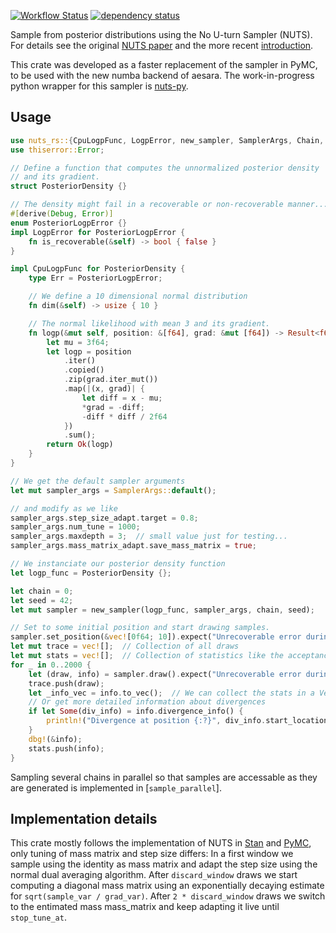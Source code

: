 [![Workflow Status](https://github.com/aseyboldt/nuts-rs/workflows/main/badge.svg)](https://github.com/aseyboldt/nuts-rs/actions?query=workflow%3A%22main%22)
[![dependency status](https://deps.rs/repo/github/aseyboldt/nuts-rs/status.svg)](https://deps.rs/repo/github/aseyboldt/nuts-rs)

<!-- cargo-rdme start -->

Sample from posterior distributions using the No U-turn Sampler (NUTS).
For details see the original [NUTS paper](https://arxiv.org/abs/1111.4246)
and the more recent [introduction](https://arxiv.org/abs/1701.02434).

This crate was developed as a faster replacement of the sampler in PyMC,
to be used with the new numba backend of aesara. The work-in-progress
python wrapper for this sampler is [nuts-py](https://github.com/aseyboldt/nuts-py).

## Usage

```rust
use nuts_rs::{CpuLogpFunc, LogpError, new_sampler, SamplerArgs, Chain, SampleStats};
use thiserror::Error;

// Define a function that computes the unnormalized posterior density
// and its gradient.
struct PosteriorDensity {}

// The density might fail in a recoverable or non-recoverable manner...
#[derive(Debug, Error)]
enum PosteriorLogpError {}
impl LogpError for PosteriorLogpError {
    fn is_recoverable(&self) -> bool { false }
}

impl CpuLogpFunc for PosteriorDensity {
    type Err = PosteriorLogpError;

    // We define a 10 dimensional normal distribution
    fn dim(&self) -> usize { 10 }

    // The normal likelihood with mean 3 and its gradient.
    fn logp(&mut self, position: &[f64], grad: &mut [f64]) -> Result<f64, Self::Err> {
        let mu = 3f64;
        let logp = position
            .iter()
            .copied()
            .zip(grad.iter_mut())
            .map(|(x, grad)| {
                let diff = x - mu;
                *grad = -diff;
                -diff * diff / 2f64
            })
            .sum();
        return Ok(logp)
    }
}

// We get the default sampler arguments
let mut sampler_args = SamplerArgs::default();

// and modify as we like
sampler_args.step_size_adapt.target = 0.8;
sampler_args.num_tune = 1000;
sampler_args.maxdepth = 3;  // small value just for testing...
sampler_args.mass_matrix_adapt.save_mass_matrix = true;

// We instanciate our posterior density function
let logp_func = PosteriorDensity {};

let chain = 0;
let seed = 42;
let mut sampler = new_sampler(logp_func, sampler_args, chain, seed);

// Set to some initial position and start drawing samples.
sampler.set_position(&vec![0f64; 10]).expect("Unrecoverable error during init");
let mut trace = vec![];  // Collection of all draws
let mut stats = vec![];  // Collection of statistics like the acceptance rate for each draw
for _ in 0..2000 {
    let (draw, info) = sampler.draw().expect("Unrecoverable error during sampling");
    trace.push(draw);
    let _info_vec = info.to_vec();  // We can collect the stats in a Vec
    // Or get more detailed information about divergences
    if let Some(div_info) = info.divergence_info() {
        println!("Divergence at position {:?}", div_info.start_location());
    }
    dbg!(&info);
    stats.push(info);
}
```

Sampling several chains in parallel so that samples are accessable as they are generated
is implemented in [`sample_parallel`].

## Implementation details

This crate mostly follows the implementation of NUTS in [Stan](https://mc-stan.org) and
[PyMC](https://docs.pymc.io/en/v3/), only tuning of mass matrix and step size differs:
In a first window we sample using the identity as mass matrix and adapt the
step size using the normal dual averaging algorithm.
After `discard_window` draws we start computing a diagonal mass matrix using
an exponentially decaying estimate for `sqrt(sample_var / grad_var)`.
After `2 * discard_window` draws we switch to the entimated mass mass_matrix
and keep adapting it live until `stop_tune_at`.

<!-- cargo-rdme end -->
